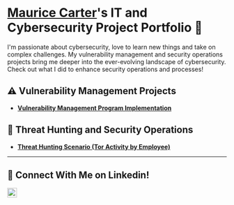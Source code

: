 # <a href="https://www.linkedin.com/in/cmcarter38/">Maurice Carter</a>'s IT and Cybersecurity Project Portfolio 🔐

I'm passionate about cybersecurity, love to learn new things and take on complex challenges. My vulnerability management and security operations projects bring me deeper into the ever-evolving landscape of cybersecurity. Check out what I did to enhance security operations and processes!


## ⚠️ Vulnerability Management Projects

- **[Vulnerability Management Program Implementation](https://github.com/mauricecarter1/vulnerability-management-program/tree/main)**


## 🚨 Threat Hunting and Security Operations

- **[Threat Hunting Scenario (Tor Activity by Employee)](https://github.com/mauricecarter1/threat-hunting-scenario-tor)**

<hr/>

## 🤳 Connect With Me on Linkedin!


[<img align="left" alt="___________ | LinkedIn" width="22px" src="https://cdn.jsdelivr.net/npm/simple-icons@v3/icons/linkedin.svg" />][linkedin]


[linkedin]: https://linkedin.com/in/cmcarter38

<!--
<img width="35" alt="image" src="https://github.com/user-attachments/assets/2f41c7cd-5ea8-4475-b451-a37161b6c3fb"> 
<img width="35" alt="image" src="https://github.com/user-attachments/assets/77649969-9910-4994-8b96-74a116cfb2a8">
-->
